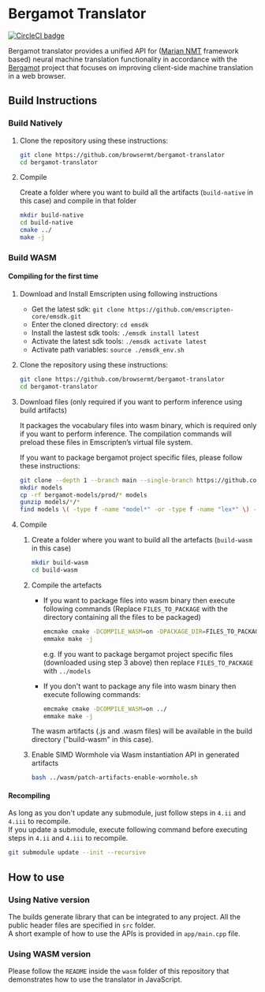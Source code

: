 # Bergamot Translator

[![CircleCI badge](https://img.shields.io/circleci/project/github/mozilla/bergamot-translator/main.svg?label=CircleCI)](https://circleci.com/gh/mozilla/bergamot-translator/)

Bergamot translator provides a unified API for ([Marian NMT](https://marian-nmt.github.io/) framework based) neural machine translation functionality in accordance with the [Bergamot](https://browser.mt/) project that focuses on improving client-side machine translation in a web browser.

## Build Instructions

### Build Natively
1. Clone the repository using these instructions:
    ```bash
    git clone https://github.com/browsermt/bergamot-translator
    cd bergamot-translator
    ```
2. Compile

    Create a folder where you want to build all the artifacts (`build-native` in this case) and compile in that folder
    ```bash
    mkdir build-native
    cd build-native
    cmake ../
    make -j
    ```

### Build WASM
#### Compiling for the first time

1. Download and Install Emscripten using following instructions
    * Get the latest sdk: `git clone https://github.com/emscripten-core/emsdk.git`
    * Enter the cloned directory: `cd emsdk`
    * Install the lastest sdk tools: `./emsdk install latest`
    * Activate the latest sdk tools: `./emsdk activate latest`
    * Activate path variables: `source ./emsdk_env.sh`

2. Clone the repository using these instructions:
    ```bash
    git clone https://github.com/browsermt/bergamot-translator
    cd bergamot-translator
    ```

3. Download files (only required if you want to perform inference using build artifacts)

    It packages the vocabulary files into wasm binary, which is required only if you want to perform inference.
    The compilation commands will preload these files in Emscripten’s virtual file system.

    If you want to package bergamot project specific files, please follow these instructions:
    ```bash
    git clone --depth 1 --branch main --single-branch https://github.com/mozilla-applied-ml/bergamot-models
    mkdir models
    cp -rf bergamot-models/prod/* models
    gunzip models/*/*
    find models \( -type f -name "model*" -or -type f -name "lex*" \) -delete
    ```

4. Compile
    1. Create a folder where you want to build all the artefacts (`build-wasm` in this case)
        ```bash
        mkdir build-wasm
        cd build-wasm
        ```

    2. Compile the artefacts
        * If you want to package files into wasm binary then execute following commands (Replace `FILES_TO_PACKAGE` with the
        directory containing all the files to be packaged)

            ```bash
            emcmake cmake -DCOMPILE_WASM=on -DPACKAGE_DIR=FILES_TO_PACKAGE ../
            emmake make -j
            ```
            e.g. If you want to package bergamot project specific files (downloaded using step 3 above) then
            replace `FILES_TO_PACKAGE` with `../models`

        * If you don't want to package any file into wasm binary then execute following commands:
            ```bash
            emcmake cmake -DCOMPILE_WASM=on ../
            emmake make -j
            ```

        The wasm artifacts (.js and .wasm files) will be available in the build directory ("build-wasm" in this case).

    3. Enable SIMD Wormhole via Wasm instantiation API in generated artifacts
        ```bash
        bash ../wasm/patch-artifacts-enable-wormhole.sh
        ```

#### Recompiling
As long as you don't update any submodule, just follow steps in `4.ii` and `4.iii` to recompile.\
If you update a submodule, execute following command before executing steps in `4.ii` and `4.iii` to recompile.
```bash
git submodule update --init --recursive
```


## How to use

### Using Native version

The builds generate library that can be integrated to any project. All the public header files are specified in `src` folder.\
A short example of how to use the APIs is provided in `app/main.cpp` file.

### Using WASM version

Please follow the `README` inside the `wasm` folder of this repository that demonstrates how to use the translator in JavaScript.
